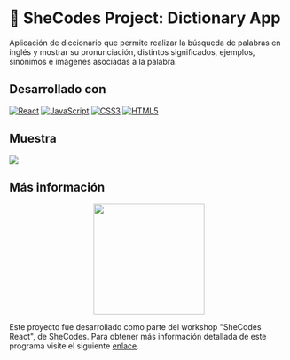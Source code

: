 # 📕 SheCodes Project: Dictionary App

Aplicación de diccionario que permite realizar la búsqueda de palabras en inglés y mostrar su pronunciación, distintos significados, ejemplos, sinónimos e imágenes asociadas a la palabra.

## Desarrollado con

[![React](https://img.shields.io/badge/React-20232A?style=for-the-badge&logo=react&logoColor=61DAFB)](https://es.reactjs.org)
[![JavaScript](https://img.shields.io/badge/JavaScript-F7DF1E?style=for-the-badge&logo=javascript&logoColor=black)](https://developer.mozilla.org/es/docs/Web/JavaScript)
[![CSS3](https://img.shields.io/badge/css3-%231572B6.svg?style=for-the-badge&logo=css3&logoColor=white)](https://developer.mozilla.org/es/docs/Web/CSS)
[![HTML5](https://img.shields.io/badge/html5-%23E34F26.svg?style=for-the-badge&logo=html5&logoColor=white)](https://developer.mozilla.org/es/docs/Web/HTML)

## Muestra

<img src="./public/dictionary_lightmode.gif" />

## Más información

<p align="center">
  <a href="https://www.shecodes.io">
    <img src="https://www.shecodesfoundation.org/assets/branding/logo--header-f9fa0540d113c086f61eb6e89466c0cbd24a42163b6a96d4b01da078803f53ee.png" width=200 />
  </a>
</p>

Este proyecto fue desarrollado como parte del workshop "SheCodes React", de SheCodes. Para obtener más información detallada de este programa visite el siguiente [enlace](https://www.shecodes.io/react).
